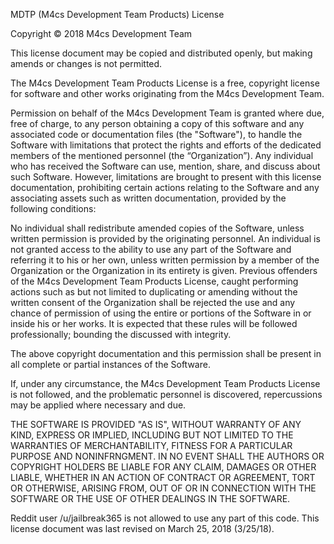 MDTP (M4cs Development Team Products) License

Copyright © 2018 M4cs Development Team

This license document may be copied and distributed openly, but making amends or changes is not permitted.

The M4cs Development Team Products License is a free, copyright license for software and other works originating from the M4cs Development Team.

Permission on behalf of the M4cs Development Team is granted where due, free of charge, to any person obtaining a copy of this software and any associated code or documentation files (the "Software"), to handle the Software with limitations that protect the rights and efforts of the dedicated members of the mentioned personnel (the “Organization”). Any individual who has received the Software can use, mention, share, and discuss about such Software. However, limitations are brought to present with this license documentation, prohibiting certain actions relating to the Software and any associating assets such as written documentation, provided by the following conditions:

No individual shall redistribute amended copies of the Software, unless written permission is provided by the originating personnel. An individual is not granted access to the ability to use any part of the Software and referring it to his or her own, unless written permission by a member of the Organization or the Organization in its entirety is given. Previous offenders of the M4cs Development Team Products License, caught performing actions such as but not limited to duplicating or amending without the written consent of the Organization shall be rejected the use and any chance of permission of using the entire or portions of the Software in or inside his or her works. It is expected that these rules will be followed professionally; bounding the discussed with integrity.

The above copyright documentation and this permission shall be present in all complete or partial instances of the Software.

If, under any circumstance, the M4cs Development Team Products License is not followed, and the problematic personnel is discovered, repercussions may be applied where necessary and due.

THE SOFTWARE IS PROVIDED "AS IS", WITHOUT WARRANTY OF ANY KIND, EXPRESS OR IMPLIED, INCLUDING BUT NOT LIMITED TO THE WARRANTIES OF MERCHANTABILITY, FITNESS FOR A PARTICULAR PURPOSE AND NONINFRNGMENT. IN NO EVENT SHALL THE AUTHORS OR COPYRIGHT HOLDERS BE LIABLE FOR ANY CLAIM, DAMAGES OR OTHER LIABLE, WHETHER IN AN ACTION OF CONTRACT OR AGREEMENT, TORT OR OTHERWISE, ARISING FROM, OUT OF OR IN CONNECTION WITH THE SOFTWARE OR THE USE OF OTHER DEALINGS IN THE SOFTWARE.

Reddit user /u/jailbreak365 is not allowed to use any part of this code.
This license document was last revised on March 25, 2018 (3/25/18).
